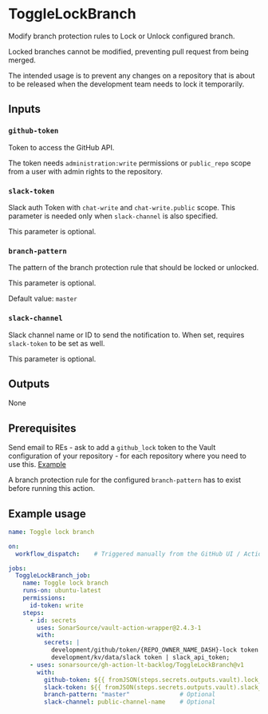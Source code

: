 # ToggleLockBranch

Modify branch protection rules to Lock or Unlock configured branch.

Locked branches cannot be modified, preventing pull request from being merged.

The intended usage is to prevent any changes on a repository that is about to be released when the development team needs to lock it temporarily.

## Inputs

### `github-token`

Token to access the GitHub API. 

The token needs `administration:write` permissions or `public_repo` scope from a user with admin rights to the repository.

### `slack-token`

Slack auth Token with `chat-write` and `chat-write.public` scope. This parameter is needed only when `slack-channel` is also specified.

This parameter is optional. 

### `branch-pattern`

The pattern of the branch protection rule that should be locked or unlocked.

This parameter is optional. 

Default value: `master`

### `slack-channel`

Slack channel name or ID to send the notification to. When set, requires `slack-token` to be set as well.

This parameter is optional. 

## Outputs

None

## Prerequisites

Send email to REs - ask to add a `github_lock` token to the Vault configuration of your repository - for each repository where you need to use this. [Example](https://github.com/SonarSource/re-terraform-aws-vault/blob/3f5efb03a94a38d1346cbde62631ce1a340b5e14/orders/bubble-dotnet.yaml#L180-L182)

A branch protection rule for the configured `branch-pattern` has to exist before running this action.

## Example usage

```yaml
name: Toggle lock branch

on:
  workflow_dispatch:    # Triggered manually from the GitHub UI / Actions

jobs:
  ToggleLockBranch_job:
    name: Toggle lock branch
    runs-on: ubuntu-latest
    permissions:
      id-token: write
    steps:
      - id: secrets
        uses: SonarSource/vault-action-wrapper@2.4.3-1
        with:
          secrets: |
            development/github/token/{REPO_OWNER_NAME_DASH}-lock token | lock_token;
            development/kv/data/slack token | slack_api_token;
      - uses: sonarsource/gh-action-lt-backlog/ToggleLockBranch@v1
        with:
          github-token: ${{ fromJSON(steps.secrets.outputs.vault).lock_token }}
          slack-token: ${{ fromJSON(steps.secrets.outputs.vault).slack_api_token }} # Optional, needed only when slack-channel is set
          branch-pattern: "master"              # Optional
          slack-channel: public-channel-name    # Optional
```
